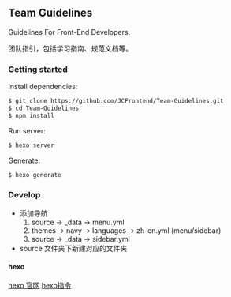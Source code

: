 ## Team Guidelines

Guidelines For Front-End Developers.

团队指引，包括学习指南、规范文档等。

### Getting started

Install dependencies:

``` bash
$ git clone https://github.com/JCFrontend/Team-Guidelines.git
$ cd Team-Guidelines
$ npm install
```

Run server:

``` bash
$ hexo server
```

Generate:

``` bash
$ hexo generate
```

### Develop

- 添加导航
  1. source -> _data -> menu.yml
  2. themes -> navy -> languages -> zh-cn.yml (menu/sidebar)
  3. source -> _data -> sidebar.yml
- source 文件夹下新建对应的文件夹
 
#### hexo
[hexo 官网](https://hexo.io/zh-cn/)
[hexo指令](https://hexo.io/zh-cn/docs/commands.html)


